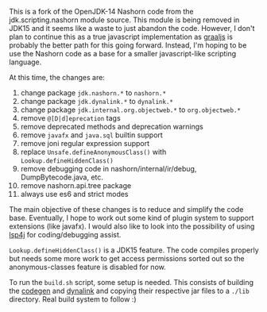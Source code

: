 This is a fork of the OpenJDK-14 Nashorn code from the jdk.scripting.nashorn module source.
This module is being removed in JDK15 and it seems like a waste to just abandon the code.
However, I don't plan to continue this as a true javascript implementation as [graaljs](https://github.com/graalvm/graaljs) is probably the better path for this going forward. Instead, I'm hoping to be use the Nashorn code as a base for a smaller javascript-like scripting language. 

At this time, the changes are:

1. change package `jdk.nashorn.*` to `nashorn.*`
2. change package `jdk.dynalink.*` to `dynalink.*`
3. change package `jdk.internal.org.objectweb.*` to `org.objectweb.*`
4. remove `@[D|d]eprecation` tags
5. remove deprecated methods and deprecation warnings
6. remove `javafx` and `java.sql` builtin support
7. remove joni regular expression support
8. replace `Unsafe.defineAnonymousClass()` with `Lookup.defineHiddenClass()`
9. remove debugging code in nashorn/internal/ir/debug, DumpBytecode.java, etc.
10. remove nashorn.api.tree package
11. always use es6 and strict modes

The main objective of these changes is to reduce and simplify the code base.  Eventually, I hope to work out some kind of plugin system to support extensions (like javafx).  I would also like to look into the possibility of using [lsp4j](https://github.com/eclipse/lsp4j) for coding/debugging assist. 

`Lookup.defineHiddenClass()` is a JDK15 feature. The code compiles properly but needs some more work to get access permissions sorted out so the anonymous-classes feature is disabled for now.

To run the `build.sh` script, some setup is needed.  This consists of building the [codegen](https://github.com/benravago/codegen) and [dynalink](https://github.com/benravago/dynalink) and copying their respective jar files to a `./lib` directory.  Real build system to follow :)
